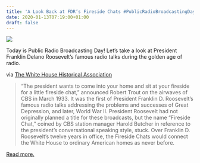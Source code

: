 ```yaml
---
title: 'A Look Back at FDR’s Fireside Chats #PublicRadioBroadcastingDay'
date: 2020-01-13T07:19:00+01:00
draft: false
---
```


[![](https://cdn-blog.adafruit.com/uploads/2019/12/FDRFiresideChat13-543x480.jpg)](https://www.whitehousehistory.org/the-fireside-chats-roosevelts-radio-talks)

Today is Public Radio Broadcasting Day! Let’s take a look at President Franklin Delano Roosevelt’s famous radio talks during the golden age of radio.

via [The White House Historical Association](https://www.whitehousehistory.org/the-fireside-chats-roosevelts-radio-talks)

> “The president wants to come into your home and sit at your fireside for a little fireside chat,” announced Robert Trout on the airwaves of CBS in March 1933. It was the first of President Franklin D. Roosevelt’s famous radio talks addressing the problems and successes of Great Depression, and later, World War II. President Roosevelt had not originally planned a title for these broadcasts, but the name “Fireside Chat,” coined by CBS station manager Harold Butcher in reference to the president’s conversational speaking style, stuck. Over Franklin D. Roosevelt’s twelve years in office, the Fireside Chats would connect the White House to ordinary American homes as never before.

[Read more.](https://www.whitehousehistory.org/the-fireside-chats-roosevelts-radio-talks)